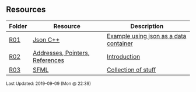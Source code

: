 ## Resources
| Folder | Resource | Description|
 | ------------|------------|------------|
 | [R01](https://github.com/rugbyprof/1063-Data-Structures/tree/master/Resources/R01) | [ Json C++ ](https://github.com/rugbyprof/1063-Data-Structures/tree/master/Resources/R01) | [ Example using json as a data container](https://github.com/rugbyprof/1063-Data-Structures/tree/master/Resources/R01) | [N/A](https://github.com/rugbyprof/1063-Data-Structures/tree/master/Resources/R01) |
 | [R02](https://github.com/rugbyprof/1063-Data-Structures/tree/master/Resources/R02) | [ Addresses, Pointers, References ](https://github.com/rugbyprof/1063-Data-Structures/tree/master/Resources/R02) | [ Introduction](https://github.com/rugbyprof/1063-Data-Structures/tree/master/Resources/R02) | [R02](https://github.com/rugbyprof/1063-Data-Structures/tree/master/Resources/R02) | [ Memory addresses](https://github.com/rugbyprof/1063-Data-Structures/tree/master/Resources/R02) | [R02](https://github.com/rugbyprof/1063-Data-Structures/tree/master/Resources/R02) | [ Pointers](https://github.com/rugbyprof/1063-Data-Structures/tree/master/Resources/R02) | [R02](https://github.com/rugbyprof/1063-Data-Structures/tree/master/Resources/R02) | [ References](https://github.com/rugbyprof/1063-Data-Structures/tree/master/Resources/R02) | [R02](https://github.com/rugbyprof/1063-Data-Structures/tree/master/Resources/R02) | [ Pointers in C/C++](https://github.com/rugbyprof/1063-Data-Structures/tree/master/Resources/R02) | [R02](https://github.com/rugbyprof/1063-Data-Structures/tree/master/Resources/R02) | [ Declaring a pointer](https://github.com/rugbyprof/1063-Data-Structures/tree/master/Resources/R02) | [R02](https://github.com/rugbyprof/1063-Data-Structures/tree/master/Resources/R02) | [ NULL](https://github.com/rugbyprof/1063-Data-Structures/tree/master/Resources/R02) | [R02](https://github.com/rugbyprof/1063-Data-Structures/tree/master/Resources/R02) | [ Pointer operators: * (dereference) and & (address of)](https://github.com/rugbyprof/1063-Data-Structures/tree/master/Resources/R02) | [R02](https://github.com/rugbyprof/1063-Data-Structures/tree/master/Resources/R02) | [ Examples](https://github.com/rugbyprof/1063-Data-Structures/tree/master/Resources/R02) | [R02](https://github.com/rugbyprof/1063-Data-Structures/tree/master/Resources/R02) | [ The `New` operator and a different approach to `pointers`:](https://github.com/rugbyprof/1063-Data-Structures/tree/master/Resources/R02) | [R02](https://github.com/rugbyprof/1063-Data-Structures/tree/master/Resources/R02) | [ Introduction](https://github.com/rugbyprof/1063-Data-Structures/tree/master/Resources/R02) | [R02](https://github.com/rugbyprof/1063-Data-Structures/tree/master/Resources/R02) | [ Declaration and Initialization](https://github.com/rugbyprof/1063-Data-Structures/tree/master/Resources/R02) | [R02](https://github.com/rugbyprof/1063-Data-Structures/tree/master/Resources/R02) | [ Pointer Dereferencing/Value Assignment](https://github.com/rugbyprof/1063-Data-Structures/tree/master/Resources/R02) | [R02](https://github.com/rugbyprof/1063-Data-Structures/tree/master/Resources/R02) | [ Pointer Arithmetic](https://github.com/rugbyprof/1063-Data-Structures/tree/master/Resources/R02) | [N/A](https://github.com/rugbyprof/1063-Data-Structures/tree/master/Resources/R02) |
 | [R03](https://github.com/rugbyprof/1063-Data-Structures/tree/master/Resources/R03) | [ SFML ](https://github.com/rugbyprof/1063-Data-Structures/tree/master/Resources/R03) | [ Collection of stuff](https://github.com/rugbyprof/1063-Data-Structures/tree/master/Resources/R03) | [N/A](https://github.com/rugbyprof/1063-Data-Structures/tree/master/Resources/R03) |

<sup>Last Updated: 2019-09-09 (Mon @ 22:39)</sup>